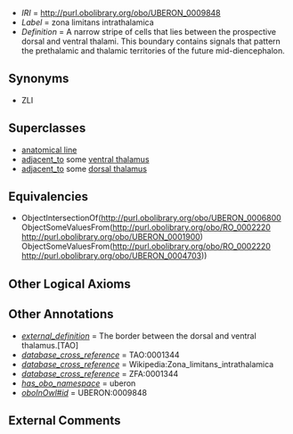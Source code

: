  * *IRI* = http://purl.obolibrary.org/obo/UBERON_0009848
 * *Label* = zona limitans intrathalamica
 * *Definition* = A narrow stripe of cells that lies between the prospective dorsal and ventral thalami. This boundary contains signals that pattern the prethalamic and thalamic territories of the future mid-diencephalon.

## Synonyms

 * ZLI

## Superclasses

 * [anatomical line](../../UBERON/00/UBERON_0006800.md)
 * [adjacent_to](../../RO/20/RO_0002220.md) some [ventral thalamus](../../UBERON/00/UBERON_0001900.md)
 * [adjacent_to](../../RO/20/RO_0002220.md) some [dorsal thalamus](../../UBERON/03/UBERON_0004703.md)

## Equivalencies

 * ObjectIntersectionOf(<http://purl.obolibrary.org/obo/UBERON_0006800> ObjectSomeValuesFrom(<http://purl.obolibrary.org/obo/RO_0002220> <http://purl.obolibrary.org/obo/UBERON_0001900>) ObjectSomeValuesFrom(<http://purl.obolibrary.org/obo/RO_0002220> <http://purl.obolibrary.org/obo/UBERON_0004703>))

## Other Logical Axioms


## Other Annotations

 * *[external_definition](../../UBPROP/01/UBPROP_0000001.md)* = The border between the dorsal and ventral thalamus.[TAO]
 * *[database_cross_reference](../../ef/oboInOwl#hasDbXref.md)* = TAO:0001344
 * *[database_cross_reference](../../ef/oboInOwl#hasDbXref.md)* = Wikipedia:Zona_limitans_intrathalamica
 * *[database_cross_reference](../../ef/oboInOwl#hasDbXref.md)* = ZFA:0001344
 * *[has_obo_namespace](../../ce/oboInOwl#hasOBONamespace.md)* = uberon
 * *[oboInOwl#id](../../id/oboInOwl#id.md)* = UBERON:0009848

## External Comments

